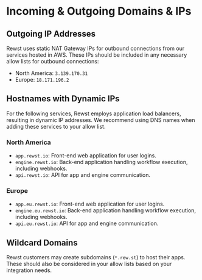 # Incoming & Outgoing Domains & IPs

## Outgoing IP Addresses

Rewst uses static NAT Gateway IPs for outbound connections from our services hosted in AWS. These IPs should be included in any necessary allow lists for outbound connections:

* North America: `3.139.170.31`
* Europe: `18.171.196.2`

## Hostnames with Dynamic IPs

For the following services, Rewst employs application load balancers, resulting in dynamic IP addresses. We recommend using DNS names when adding these services to your allow list.

### North America

* `app.rewst.io`: Front-end web application for user logins.
* `engine.rewst.io`: Back-end application handling workflow execution, including webhooks.
* `api.rewst.io`: API for app and engine communication.

### Europe

* `app.eu.rewst.io`: Front-end web application for user logins.
* `engine.eu.rewst.io`: Back-end application handling workflow execution, including webhooks.
* `api.eu.rewst.io`: API for app and engine communication.

## Wildcard Domains

Rewst customers may create subdomains (`*.rew.st`) to host their apps. These should also be considered in your allow lists based on your integration needs.
